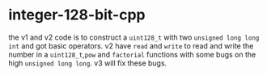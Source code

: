 # integer-128-bit-cpp
the v1 and v2 code is to construct a `uint128_t` with two `unsigned long long int` and got basic operators.
v2 have `read` and `write` to read and write the number in a `uint128_t`,`pow` and `factorial` functions with some bugs on the high `unsigned long long`.
v3 will fix these bugs.
